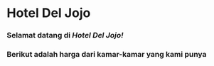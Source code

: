 # Hotel Del Jojo
### Selamat datang di ***Hotel Del Jojo!***
### Berikut adalah harga dari kamar-kamar yang kami punya
